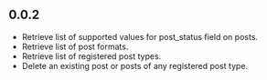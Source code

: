 ## 0.0.2

- Retrieve list of supported values for post_status field on posts.
- Retrieve list of post formats.
- Retrieve list of registered post types.
- Delete an existing post or posts of any registered post type.